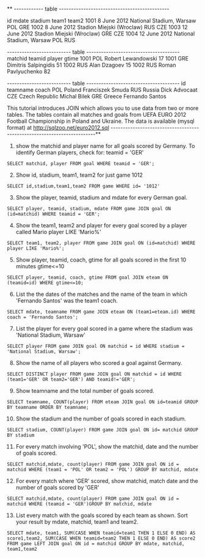 ** ------------ <game> table ---------------------------------------------

id	    mdate	        stadium	                    team1	team2
1001	8 June 2012	    National Stadium, Warsaw	POL 	GRE
1002	8 June 2012	    Stadion Miejski (Wroclaw)	RUS	    CZE
1003	12 June 2012	Stadion Miejski (Wroclaw)	GRE	    CZE
1004	12 June 2012	National Stadium, Warsaw	POL	    RUS

-------------------------- <goal> table --------------------------------------
matchid	teamid	    player	                gtime
1001	POL	        Robert Lewandowski	    17
1001	GRE     	Dimitris Salpingidis	51
1002	RUS	        Alan Dzagoev	        15
1002	RUS	        Roman Pavlyuchenko  	82

-------------------------- <eteam> table --------------------------------------
id	    teamname	    coach
POL	    Poland  	    Franciszek Smuda
RUS	    Russia  	    Dick Advocaat
CZE	    Czech Republic	Michal Bilek
GRE	    Greece	        Fernando Santos

This tutorial introduces JOIN which allows you to use data from two or more tables.
 The tables contain all matches and goals from UEFA EURO 2012 Football Championship 
 in Poland and Ukraine.
The data is available (mysql format) at http://sqlzoo.net/euro2012.sql
------------------------------------------------------------------------**

1. show the matchid and player name for all goals scored by Germany. To identify German players, check for: teamid = 'GER'

`SELECT matchid, player FROM goal WHERE teamid = 'GER';`

2. Show id, stadium, team1, team2 for just game 1012

`SELECT id,stadium,team1,team2 FROM game WHERE id= '1012'`

3. Show the player, teamid, stadium and mdate for every German goal.

`SELECT player, teamid, stadium, mdate FROM game JOIN goal ON (id=matchid) WHERE teamid = 'GER';`

4. Show the team1, team2 and player for every goal scored by a player called Mario player LIKE 'Mario%'

`SELECT team1, team2, player FROM game JOIN goal ON (id=matchid) WHERE player LIKE 'Mario%';`

5. Show player, teamid, coach, gtime for all goals scored in the first 10 minutes gtime<=10

`SELECT player, teamid, coach, gtime FROM goal JOIN eteam ON (teamid=id) WHERE gtime<=10;`

6. List the the dates of the matches and the name of the team in which 'Fernando Santos' was the team1 coach.

`SELECT mdate, teamname FROM game JOIN eteam ON (team1=eteam.id) WHERE coach = 'Fernando Santos';`

7. List the player for every goal scored in a game where the stadium was 'National Stadium, Warsaw'

`SELECT player FROM game JOIN goal ON matchid = id WHERE stadium = 'National Stadium, Warsaw';`

8. Show the name of all players who scored a goal against Germany.

`SELECT DISTINCT player FROM game JOIN goal ON matchid = id WHERE (team1='GER' OR team2='GER') AND teamid!='GER';`

9. Show teamname and the total number of goals scored.

`SELECT teamname, COUNT(player) FROM eteam JOIN goal ON id=teamid GROUP BY teamname ORDER BY teamname;`

10. Show the stadium and the number of goals scored in each stadium.

`SELECT stadium, COUNT(player) FROM game JOIN goal ON id= matchid GROUP BY stadium`

11. For every match involving 'POL', show the matchid, date and the number of goals scored.

`SELECT matchid,mdate, count(player) FROM game JOIN goal ON id = matchid WHERE (team1 = 'POL' OR team2 = 'POL') GROUP BY matchid, mdate`

12. For every match where 'GER' scored, show matchid, match date and the number of goals scored by 'GER'

`SELECT matchid,mdate, count(player) FROM game JOIN goal ON id = matchid WHERE (teamid = 'GER')GROUP BY matchid, mdate`

13. List every match with the goals scored by each team as shown. Sort your result by mdate, matchid, team1 and team2.

`SELECT mdate, team1, SUM(CASE WHEN teamid=team1 THEN 1 ELSE 0 END) AS score1,team2, SUM(CASE WHEN teamid=team2 THEN 1 ELSE 0 END) AS score2 FROM game LEFT JOIN goal ON id = matchid GROUP BY mdate, matchid, team1,team2`